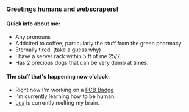 ### Greetings humans and webscrapers!

#### Quick info about me:
- Any pronouns
- Addcited to coffee, particularly the stuff from the green pharmacy.
- Eternally tired. (take a guess why)
- I have a server rack within 5 ft of me 25/7.
- Has 2 precious dogs that can be very dumb at times.

#### The stuff that's happening now o'clock:
- Right now I'm working on a [PCB Badge](https://github.com/Maculos/badge)
- I'm currently learning how to be human.
- [Lua](https://www.lua.org/) is currently melting my brain.
<!--I need help with everything.-->

<!--
### How to contact me:
- [My Site] (https://placeholder-while-i-get-the-domain.com)
- placeholderemail@example.com
- 000-000-0000
-->
